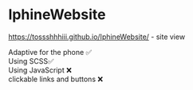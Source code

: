 # IphineWebsite
https://tossshhhiii.github.io/IphineWebsite/ - site view

Adaptive for the phone ✅ <br>
Using SCSS✅ <br>
Using JavaScript ❌ <br>
clickable links and buttons ❌ <br>

